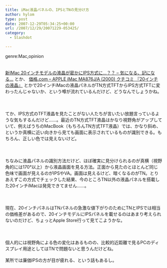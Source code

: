 ```yaml
---
title: iMac液晶パネルの、IPSとTNの見分け方
author: hylom
type: post
date: 2007-12-29T05:34:25+00:00
url: /2007/12/29/20071229-053425/
category:
  - Slashdot

---
```

genre:Mac&#44;opinion  
</br>   
  [新IMac 20インチモデルの液晶が密かにIPS方式に…？？ &#8211; 気になる、記になる…][1] とか、   [価格.com &#8211; APPLE iMac MA876J/A (2000) クチコミ 『20インチの液晶』][2] とかで20インチiMacの液晶パネルがTN方式TFTからIPS方式TFTに変わったんじゃないか、という噂が流れているんだけど、どうなんでしょうかね。</br>  
</br>   
てか、IPS方式のTFT液晶を見たことがない人たちが言いたい放題言っているような気もするんだけど……。最近のTN方式TFT液晶はかなり視野角がアップしていて、例えばうちのMacBook（もちろんTN方式TFT液晶）では、かなり斜め、というか真横に近い向きから見ても画面に表示されているものが識別できる。もちろん、正しい色では見えないけど。</br>  
</br>   
ちなみに液晶パネルの識別方法だけど、ほぼ確実に見分けられるのが真横（視野角的には170°以上）から液晶画面を見る方法。正面から見たのとほとんど同じ色味で画面が見えるのがIPSやVA。画面は見えるけど、暗くなるのがTN。とりあえずこの方式でチェックした結果、今のところTN以外の液晶パネルを搭載した20インチiMacは発見できてません……。</br>  
</br>   
現在、20インチパネルはTNパネルの急激な値下がりのためにTNとIPSでは相当の価格差があるので、20インチモデルにIPSパネルを載せるのはあまり考えられないのだけど、ちょっとApple Store行って見てこようかな。</br>  
</br>   
個人的には視野角による色の変化はあるものの、比較的近距離で見るPCのディスプレイ用途としてはTNで問題ないと思うんだけどね。</br>   
某所では廉価IPSの方が目が疲れる、という話もあるし。</br>  
</br>  
</br>

 [1]: http://taisyo.seesaa.net/article/69026023.html
 [2]: http://bbs.kakaku.com/bbs/00109019345/SortID=7022074/
